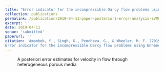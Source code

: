 ```yaml
---
title: "Error indicator for the incompressible Darcy flow problems using Enhanced Velocity Mixed Finite Element Method"
collection: publications
permalink: /publication/2019-04-11-paper-posteriori-error-analysis-EVMFEM
excerpt: ''
date: 2019-04-11
venue: 'submitted'
paperurl: ''
citation: 'Amanbek, Y., Singh, G., Pencheva, G., & Wheeler, M. F. (2019). 
Error indicator for the incompressible Darcy flow problems using Enhanced Velocity Mixed Finite Element Method. arXiv preprint arXiv:1904.06188.'
---
```

<figure>
  <p align="center">
  <div class="image_resize">
  <img src="/images/animations/actual_error_velocity.gif"  alt="">
  <figcaption> A posteriori error estimates for velocity in flow through heterogeneous porous media</figcaption>
  </div>
  </p>
</figure>

